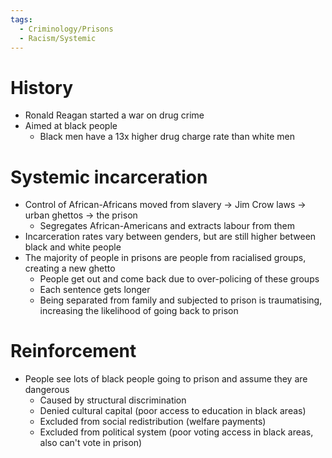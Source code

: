 ```yaml
---
tags:
  - Criminology/Prisons
  - Racism/Systemic
---
```


# History
- Ronald Reagan started a war on drug crime
- Aimed at black people
	- Black men have a 13x higher drug charge rate than white men

# Systemic incarceration
- Control of African-Africans moved from slavery -> Jim Crow laws -> urban ghettos -> the prison
	- Segregates African-Americans and extracts labour from them
- Incarceration rates vary between genders, but are still higher between black and white people
- The majority of people in prisons are people from racialised groups, creating a new ghetto
	- People get out and come back due to over-policing of these groups
	- Each sentence gets longer
	- Being separated from family and subjected to prison is traumatising, increasing the likelihood of going back to prison

# Reinforcement
- People see lots of black people going to prison and assume they are dangerous
	- Caused by structural discrimination
	- Denied cultural capital (poor access to education in black areas)
	- Excluded from social redistribution (welfare payments)
	- Excluded from political system (poor voting access in black areas, also can't vote in prison)